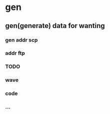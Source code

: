 # gen
## gen(generate) data for wanting

### gen addr scp
###	addr ftp
### TODO
###	wave
###	code
###	...
